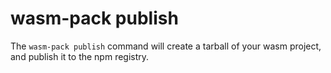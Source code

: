 # wasm-pack publish

The `wasm-pack publish` command will create a tarball of your wasm project,
and publish it to the npm registry.
